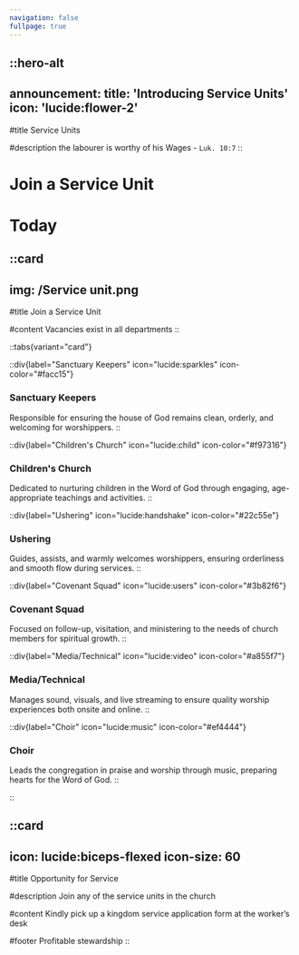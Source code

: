 ```yaml
---
navigation: false
fullpage: true
---
```



::hero-alt
---
announcement:
  title: 'Introducing Service Units'
  icon: 'lucide:flower-2'
---

#title
Service Units

#description
the labourer is worthy of his Wages - `Luk. 10:7`
::




<!-- source: https://github.com/mfg888/Responsive-Tailwind-CSS-Grid/blob/main/index.html -->

<div class="text-center p-10">
    <h1 class="font-bold text-4xl mb-4">Join a Service Unit</h1>
    <h1 class="text-3xl">Today</h1>
</div>

::card
---
img: /Service unit.png
---
#title
Join a Service Unit

#content
Vacancies exist in all departments
::


::tabs{variant="card"}

  ::div{label="Sanctuary Keepers" icon="lucide:sparkles" icon-color="#facc15"}
  ### Sanctuary Keepers
  Responsible for ensuring the house of God remains clean, orderly, and welcoming for worshippers.
  ::

  ::div{label="Children's Church" icon="lucide:child" icon-color="#f97316"}
  ### Children's Church
  Dedicated to nurturing children in the Word of God through engaging, age-appropriate teachings and activities.
  ::

  ::div{label="Ushering" icon="lucide:handshake" icon-color="#22c55e"}
  ### Ushering
  Guides, assists, and warmly welcomes worshippers, ensuring orderliness and smooth flow during services.
  ::

  ::div{label="Covenant Squad" icon="lucide:users" icon-color="#3b82f6"}
  ### Covenant Squad
  Focused on follow-up, visitation, and ministering to the needs of church members for spiritual growth.
  ::

  ::div{label="Media/Technical" icon="lucide:video" icon-color="#a855f7"}
  ### Media/Technical
  Manages sound, visuals, and live streaming to ensure quality worship experiences both onsite and online.
  ::

  ::div{label="Choir" icon="lucide:music" icon-color="#ef4444"}
  ### Choir
  Leads the congregation in praise and worship through music, preparing hearts for the Word of God.
  ::

::

::card
---
icon: lucide:biceps-flexed
icon-size: 60
---

#title
Opportunity for Service

#description
Join any of the service units in the church

#content
Kindly pick up a kingdom service application form at the worker’s desk

#footer
Profitable stewardship
::

